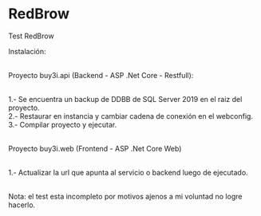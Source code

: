 # RedBrow
Test RedBrow 

Instalación:<br><br>

Proyecto buy3i.api (Backend - ASP .Net Core - Restfull):<br><br>

  1.- Se encuentra un backup de DDBB de SQL Server 2019 en el raiz del proyecto.<br>
  2.- Restaurar en instancia y cambiar cadena de conexión en el webconfig.<br>
  3.- Compilar proyecto y ejecutar.<br><br>

Proyecto buy3i.web (Frontend - ASP .Net Core Web)<br><br>

  1.- Actualizar la url que apunta al servicio o backend luego de ejecutado.<br><br>

Nota: el test esta incompleto por motivos ajenos a mi voluntad no logre hacerlo.<br>
